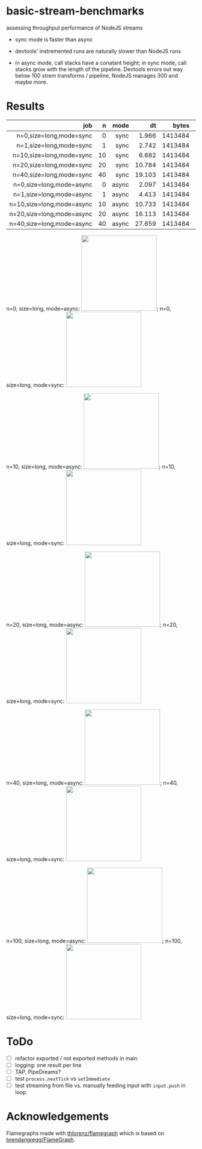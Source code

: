 # basic-stream-benchmarks
assessing throughput performance of NodeJS streams



* sync mode is faster than async

* devtools' instremented runs are naturally slower than NodeJS runs

* in async mode, call stacks have a conatant height; in sync mode, call stacks grow with the length of
  the pipeline. Devtools errors out way below 100 strem transforms / pipeline, NodeJS manages 300 and
  maybe more.


# Results

| job                       | n    | mode  | dt     | bytes   | items | bps        | ips       | Δdt     | Δbps     | Δips    | Δdt    | Δbps     | Δips    |
| ---:                      | ---: | ---:  | ---:   | ---:    | ---:  | ---:       | ---:      | ---:    | ---:     | ---:    | ---:   | ---:     | ---:    |
| n=0,size=long,mode=sync   | 0    | sync  | 1.966  | 1413484 | 48770 | 718964.395 | 24806.714 | 0.000   | 0        | 0       |        |          |         |
| n=1,size=long,mode=sync   | 1    | sync  | 2.742  | 1413484 | 48770 | 515493.800 | 17786.287 | -0.776  | -203,471 | -7,020  | -0.776 | -203,471 | -7,020  |
| n=10,size=long,mode=sync  | 10   | sync  | 6.682  | 1413484 | 48770 | 211536.067 | 7298.713  | -4.716  | -507,428 | -17,508 | -0.472 | -50,743  | -1,751  |
| n=20,size=long,mode=sync  | 20   | sync  | 10.784 | 1413484 | 48770 | 131072.329 | 4522.441  | -8.818  | -587,892 | -20,284 | -0.441 | -29,395  | -1,014  |
| n=40,size=long,mode=sync  | 40   | sync  | 19.103 | 1413484 | 48770 | 73992.776  | 2553.002  | -17.137 | -644,972 | -22,254 | -0.428 | -16,124  | -556    |
| n=0,size=long,mode=async  | 0    | async | 2.097  | 1413484 | 48770 | 674050.548 | 23257.034 | 0.000   | 0        | 0       |        |          |         |
| n=1,size=long,mode=async  | 1    | async | 4.413  | 1413484 | 48770 | 320300.023 | 11051.439 | -2.316  | -353,751 | -12,206 | -2.316 | -353,751 | -12,206 |
| n=10,size=long,mode=async | 10   | async | 10.733 | 1413484 | 48770 | 131695.146 | 4543.930  | -8.636  | -542,355 | -18,713 | -0.864 | -54,236  | -1,871  |
| n=20,size=long,mode=async | 20   | async | 16.113 | 1413484 | 48770 | 87723.205  | 3026.749  | -14.016 | -586,327 | -20,230 | -0.701 | -29,316  | -1,012  |
| n=40,size=long,mode=async | 40   | async | 27.659 | 1413484 | 48770 | 51103.944  | 1763.260  | -25.562 | -622,947 | -21,494 | -0.639 | -15,574  | -537    |




<!--

```bash
perf record -F 99 -g -- node ~/io/basic-stream-benchmarks/lib/main.js && \
perf script > out.perf && \
~/bin/FlameGraph/stackcollapse-perf.pl out.perf > out.folded && \
~/bin/FlameGraph/flamegraph.pl out.folded > flamegraph.svg
```

```bash
npm install -g flamegraph
npm install v8-profiler
```

```bash
npm run build && node lib/main.js
cat profile-n\:1.json | flamegraph -t cpuprofile > flamegraph.svg
cat profile-n\:5.json | flamegraph -t cpuprofile > flamegraph-n5-async-short.svg
```

 -->



n=0, size=long, mode=async: <img src="https://cdn.rawgit.com/loveencounterflow/basic-stream-benchmarks/master/flamegraph-n=0,size=long,mode=async.png" width=200>;
n=0, size=long, mode=sync: <img src="https://cdn.rawgit.com/loveencounterflow/basic-stream-benchmarks/master/flamegraph-n=0,size=long,mode=sync.png" width=200>

n=10, size=long, mode=async: <img src="https://cdn.rawgit.com/loveencounterflow/basic-stream-benchmarks/master/flamegraph-n=10,size=long,mode=async.png" width=200>;
n=10, size=long, mode=sync: <img src="https://cdn.rawgit.com/loveencounterflow/basic-stream-benchmarks/master/flamegraph-n=10,size=long,mode=sync.png" width=200>

n=20, size=long, mode=async: <img src="https://cdn.rawgit.com/loveencounterflow/basic-stream-benchmarks/master/flamegraph-n=20,size=long,mode=async.png" width=200>;
n=20, size=long, mode=sync: <img src="https://cdn.rawgit.com/loveencounterflow/basic-stream-benchmarks/master/flamegraph-n=20,size=long,mode=sync.png" width=200>

n=40, size=long, mode=async: <img src="https://cdn.rawgit.com/loveencounterflow/basic-stream-benchmarks/master/flamegraph-n=40,size=long,mode=async.png" width=200>;
n=40, size=long, mode=sync: <img src="https://cdn.rawgit.com/loveencounterflow/basic-stream-benchmarks/master/flamegraph-n=40,size=long,mode=sync.png" width=200>

n=100, size=long, mode=async: <img src="https://cdn.rawgit.com/loveencounterflow/basic-stream-benchmarks/master/flamegraph-n=100,size=long,mode=async.png" width=200>;
n=100, size=long, mode=sync: <img src="https://cdn.rawgit.com/loveencounterflow/basic-stream-benchmarks/master/flamegraph-n=100,size=long,mode=sync.png" width=200>


# ToDo

* [ ] refactor exported / not exported methods in main
* [ ] logging: one result per line
* [ ] TAP, PipeDreams?
* [ ] test `process.nextTick` vs `setImmediate`
* [ ] test streaming from file vs. manually feeding input with `input.push` in loop

# Acknowledgements


Flamegraphs made with [thlorenz/flamegraph](https://github.com/thlorenz/flamegraph) which is based on
[brendangregg/FlameGraph](https://github.com/brendangregg/FlameGraph).

